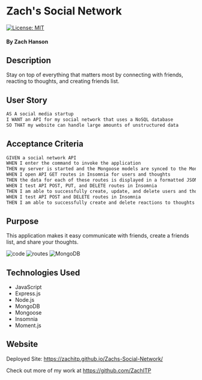 # Zach's Social Network

[![License: MIT](https://img.shields.io/badge/License-MIT-yellow.svg)](https://github.com/siennameow/social-network-API/blob/main/LICENSE)

#### By Zach Hanson

## Description

Stay on top of everything that matters most by connecting with friends, reacting to thoughts, and creating friends list.

## User Story

```md
AS A social media startup
I WANT an API for my social network that uses a NoSQL database
SO THAT my website can handle large amounts of unstructured data
```

## Acceptance Criteria

```md
GIVEN a social network API
WHEN I enter the command to invoke the application
THEN my server is started and the Mongoose models are synced to the MongoDB database
WHEN I open API GET routes in Insomnia for users and thoughts
THEN the data for each of these routes is displayed in a formatted JSON
WHEN I test API POST, PUT, and DELETE routes in Insomnia
THEN I am able to successfully create, update, and delete users and thoughts in my database
WHEN I test API POST and DELETE routes in Insomnia
THEN I am able to successfully create and delete reactions to thoughts and add and remove friends to a user’s friend list
```

## Purpose

This application makes it easy communicate with friends, create a friends list, and share your thoughts.

<img src="./public/assets/Code.png" alt="code" title="code">
<img src="./public/assets/routes.png" alt="routes" title="routes">
<img src="./public/assets/Mongo.png" alt="MongoDB" title="MongoDB">

## Technologies Used

- JavaScript
- Express.js
- Node.js
- MongoDB
- Mongoose
- Insomnia
- Moment.js

## Website

Deployed Site: https://zachitp.github.io/Zachs-Social-Network/

Check out more of my work at https://github.com/ZachITP

